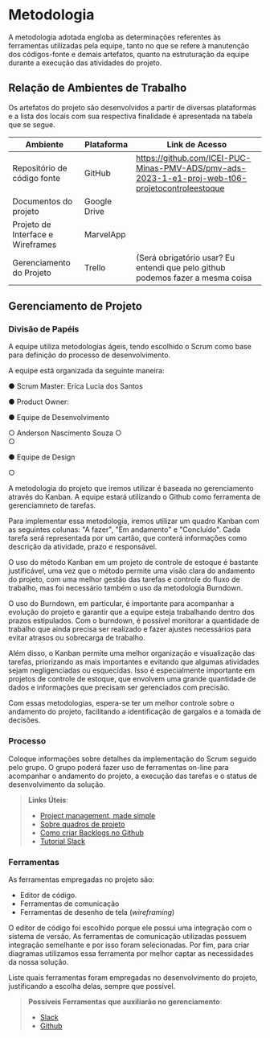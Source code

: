 # Metodologia

A metodologia adotada engloba as determinações referentes às ferramentas utilizadas pela equipe, tanto no que se refere à manutenção dos códigos-fonte e demais artefatos, quanto na estruturação da equipe durante a execução das atividades do projeto.

## Relação de Ambientes de Trabalho

Os artefatos do projeto são desenvolvidos a partir de diversas plataformas e a lista dos locais com sua respectiva finalidade é apresentada na tabela que se segue.

| Ambiente |	Plataforma	| Link de Acesso |
| --- | --- | --- |
| Repositório de código fonte |	GitHub	| https://github.com/ICEI-PUC-Minas-PMV-ADS/pmv-ads-2023-1-e1-proj-web-t06-projetocontroleestoque |
| Documentos do projeto |	Google Drive	|  |
| Projeto de Interface e Wireframes |	MarvelApp	| |
| Gerenciamento do Projeto	| Trello	| (Será obrigatório usar? Eu entendi que pelo github podemos fazer a mesma coisa  |



## Gerenciamento de Projeto

### Divisão de Papéis

A equipe utiliza metodologias ágeis, tendo escolhido o Scrum como base para definição do processo de desenvolvimento.

A equipe está organizada da seguinte maneira:

●	Scrum Master: Erica Lucia dos Santos

●	Product Owner:

●	Equipe de Desenvolvimento

 ○	Anderson Nascimento Souza
 ○	
 ○	

●	Equipe de Design

 ○

A metodologia do projeto que iremos utilizar é baseada no gerenciamento através do Kanban. A equipe estará utilizando o Github como ferramenta de gerenciamneto de tarefas. 

Para implementar essa metodologia, iremos utilizar um quadro Kanban com as seguintes colunas: "A fazer", "Em andamento" e "Concluído". Cada tarefa será representada por um cartão, que conterá informações como descrição da atividade, prazo e responsável.

O uso do método Kanban em um projeto de controle de estoque é bastante justificável, uma vez que o método permite uma visão clara do andamento do projeto, com uma melhor gestão das tarefas e controle do fluxo de trabalho, mas foi necessário também o uso da metodologia Burndown.

O uso do Burndown, em particular, é importante para acompanhar a evolução do projeto e garantir que a equipe esteja trabalhando dentro dos prazos estipulados. Com o burndown, é possível monitorar a quantidade de trabalho que ainda precisa ser realizado e fazer ajustes necessários para evitar atrasos ou sobrecarga de trabalho.

Além disso, o Kanban permite uma melhor organização e visualização das tarefas, priorizando as mais importantes e evitando que algumas atividades sejam negligenciadas ou esquecidas. Isso é especialmente importante em projetos de controle de estoque, que envolvem uma grande quantidade de dados e informações que precisam ser gerenciados com precisão.

Com essas metodologias, espera-se ter um melhor controle sobre o andamento do projeto, facilitando a identificação de gargalos e a tomada de decisões.

### Processo

Coloque  informações sobre detalhes da implementação do Scrum seguido pelo grupo. O grupo poderá fazer uso de ferramentas on-line para acompanhar o andamento do projeto, a execução das tarefas e o status de desenvolvimento da solução.
 
> **Links Úteis**:
> - [Project management, made simple](https://github.com/features/project-management/)
> - [Sobre quadros de projeto](https://docs.github.com/pt/github/managing-your-work-on-github/about-project-boards)
> - [Como criar Backlogs no Github](https://www.youtube.com/watch?v=RXEy6CFu9Hk)
> - [Tutorial Slack](https://slack.com/intl/en-br/)

### Ferramentas

As ferramentas empregadas no projeto são:

- Editor de código.
- Ferramentas de comunicação
- Ferramentas de desenho de tela (_wireframing_)

O editor de código foi escolhido porque ele possui uma integração com o
sistema de versão. As ferramentas de comunicação utilizadas possuem
integração semelhante e por isso foram selecionadas. Por fim, para criar
diagramas utilizamos essa ferramenta por melhor captar as
necessidades da nossa solução.

Liste quais ferramentas foram empregadas no desenvolvimento do projeto, justificando a escolha delas, sempre que possível.
 
> **Possíveis Ferramentas que auxiliarão no gerenciamento**: 
> - [Slack](https://slack.com/)
> - [Github](https://github.com/)
